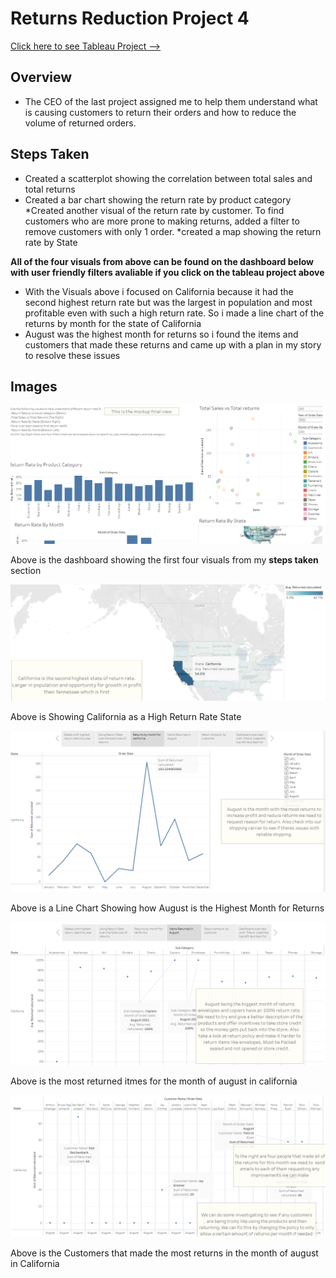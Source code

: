 # Returns Reduction Project 4 

[Click here to see Tableau Project --> ](https://public.tableau.com/views/project5_17150955073420/ReturnRateReduction?:language=en-US&publish=yes&:sid=&:display_count=n&:origin=viz_share_link)

## Overview
* The CEO of the last project assigned me to help them understand what is causing customers to return their orders and how to reduce the volume of returned orders.

## Steps Taken
* Created a scatterplot showing the correlation between total sales and total returns
* Created a bar chart showing the return rate by product category
*Created another visual of the return rate by customer. To find customers who are more prone to making returns, added a filter to remove customers with only 1 order.
*created a map showing the return rate by State

**All of the four visuals from above can be found on the dashboard below with user friendly filters avaliable if you click on the tableau project above**
* With the Visuals above i focused on California because it had the second highest return rate but was the largest in population and most profitable even with such a high return rate. So i made a line chart of the returns by month for the state of California
* August was the highest month for returns so i found the items and customers that made these returns and came up with a plan in my story to resolve these issues

## Images

![Image](dashboard.png)

Above is the dashboard showing the first four visuals from my **steps taken** section 

![Image](state.png)

Above is Showing California as a High Return Rate State 

![Image](august.png)

Above is a Line Chart Showing how August is the Highest Month for Returns

![Image](items.png)

Above is the most returned itmes for the month of august in california 

![Image](customer.png)

Above is the Customers that made the most returns in the month of august in California 












  
